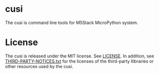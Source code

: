 # cusi
The cusi is command line tools for M5Stack MicroPython system.

# License
The cusi is released under the MIT license. See [LICENSE](./LICENSE).
In addition, see [THIRD-PARTY-NOTICES.txt](./THIRD-PARTY-NOTICES.txt) for the licenses of the third-party llibraries or other resources used by the cusi.
